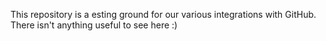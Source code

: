 This repository is a esting ground for our various integrations with GitHub. There isn't anything useful to see here :)
